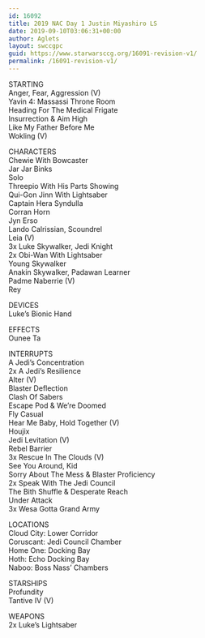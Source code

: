 ```yaml
---
id: 16092
title: 2019 NAC Day 1 Justin Miyashiro LS
date: 2019-09-10T03:06:31+00:00
author: Aglets
layout: swccgpc
guid: https://www.starwarsccg.org/16091-revision-v1/
permalink: /16091-revision-v1/
---
```

STARTING  
Anger, Fear, Aggression (V)  
Yavin 4: Massassi Throne Room  
Heading For The Medical Frigate  
Insurrection & Aim High  
Like My Father Before Me  
Wokling (V)

CHARACTERS  
Chewie With Bowcaster  
Jar Jar Binks  
Solo  
Threepio With His Parts Showing  
Qui-Gon Jinn With Lightsaber  
Captain Hera Syndulla  
Corran Horn  
Jyn Erso  
Lando Calrissian, Scoundrel  
Leia (V)  
3x Luke Skywalker, Jedi Knight  
2x Obi-Wan With Lightsaber  
Young Skywalker  
Anakin Skywalker, Padawan Learner  
Padme Naberrie (V)  
Rey

DEVICES  
Luke&#8217;s Bionic Hand

EFFECTS  
Ounee Ta

INTERRUPTS  
A Jedi&#8217;s Concentration  
2x A Jedi&#8217;s Resilience  
Alter (V)  
Blaster Deflection  
Clash Of Sabers  
Escape Pod & We&#8217;re Doomed  
Fly Casual  
Hear Me Baby, Hold Together (V)  
Houjix  
Jedi Levitation (V)  
Rebel Barrier  
3x Rescue In The Clouds (V)  
See You Around, Kid  
Sorry About The Mess & Blaster Proficiency  
2x Speak With The Jedi Council  
The Bith Shuffle & Desperate Reach  
Under Attack  
3x Wesa Gotta Grand Army

LOCATIONS  
Cloud City: Lower Corridor  
Coruscant: Jedi Council Chamber  
Home One: Docking Bay  
Hoth: Echo Docking Bay  
Naboo: Boss Nass&#8217; Chambers

STARSHIPS  
Profundity  
Tantive IV (V)

WEAPONS  
2x Luke&#8217;s Lightsaber